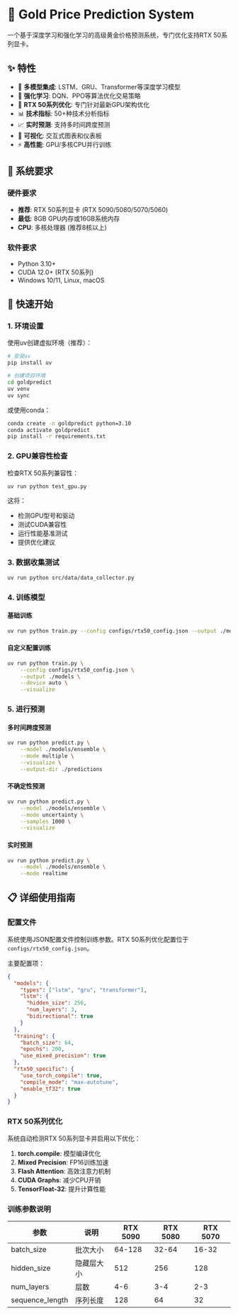 # 🥇 Gold Price Prediction System

一个基于深度学习和强化学习的高级黄金价格预测系统，专门优化支持RTX 50系列显卡。

## ✨ 特性

- 🤖 **多模型集成**: LSTM、GRU、Transformer等深度学习模型
- 🎯 **强化学习**: DQN、PPO等算法优化交易策略
- 🚀 **RTX 50系列优化**: 专门针对最新GPU架构优化
- 📊 **技术指标**: 50+种技术分析指标
- 📈 **实时预测**: 支持多时间跨度预测
- 🎨 **可视化**: 交互式图表和仪表板
- ⚡ **高性能**: GPU/多核CPU并行训练

## 🔧 系统要求

### 硬件要求
- **推荐**: RTX 50系列显卡 (RTX 5090/5080/5070/5060)
- **最低**: 8GB GPU内存或16GB系统内存
- **CPU**: 多核处理器 (推荐8核以上)

### 软件要求
- Python 3.10+
- CUDA 12.0+ (RTX 50系列)
- Windows 10/11, Linux, macOS

## 🚀 快速开始

### 1. 环境设置

使用uv创建虚拟环境（推荐）：

```bash
# 安装uv
pip install uv

# 创建项目环境
cd goldpredict
uv venv
uv sync
```

或使用conda：

```bash
conda create -n goldpredict python=3.10
conda activate goldpredict
pip install -r requirements.txt
```

### 2. GPU兼容性检查

检查RTX 50系列兼容性：

```bash
uv run python test_gpu.py
```

这将：
- 检测GPU型号和驱动
- 测试CUDA兼容性
- 运行性能基准测试
- 提供优化建议

### 3. 数据收集测试

```bash
uv run python src/data/data_collector.py
```

### 4. 训练模型

#### 基础训练
```bash
uv run python train.py --config configs/rtx50_config.json --output ./models --visualize
```

#### 自定义配置训练
```bash
uv run python train.py \
    --config configs/rtx50_config.json \
    --output ./models \
    --device auto \
    --visualize
```

### 5. 进行预测

#### 多时间跨度预测
```bash
uv run python predict.py \
    --model ./models/ensemble \
    --mode multiple \
    --visualize \
    --output-dir ./predictions
```

#### 不确定性预测
```bash
uv run python predict.py \
    --model ./models/ensemble \
    --mode uncertainty \
    --samples 1000 \
    --visualize
```

#### 实时预测
```bash
uv run python predict.py \
    --model ./models/ensemble \
    --mode realtime
```

## 📋 详细使用指南

### 配置文件

系统使用JSON配置文件控制训练参数。RTX 50系列优化配置位于 `configs/rtx50_config.json`。

主要配置项：

```json
{
  "models": {
    "types": ["lstm", "gru", "transformer"],
    "lstm": {
      "hidden_size": 256,
      "num_layers": 3,
      "bidirectional": true
    }
  },
  "training": {
    "batch_size": 64,
    "epochs": 200,
    "use_mixed_precision": true
  },
  "rtx50_specific": {
    "use_torch_compile": true,
    "compile_mode": "max-autotune",
    "enable_tf32": true
  }
}
```

### RTX 50系列优化

系统自动检测RTX 50系列显卡并启用以下优化：

1. **torch.compile**: 模型编译优化
2. **Mixed Precision**: FP16训练加速
3. **Flash Attention**: 高效注意力机制
4. **CUDA Graphs**: 减少CPU开销
5. **TensorFloat-32**: 提升计算性能

### 训练参数说明

| 参数 | 说明 | RTX 5090 | RTX 5080 | RTX 5070 |
|------|------|----------|----------|----------|
| batch_size | 批次大小 | 64-128 | 32-64 | 16-32 |
| hidden_size | 隐藏层大小 | 512 | 256 | 128 |
| num_layers | 层数 | 4-6 | 3-4 | 2-3 |
| sequence_length | 序列长度 | 128 | 64 | 32 |
